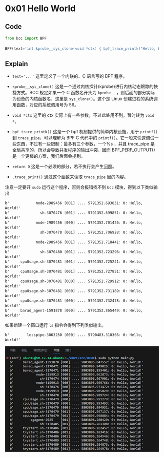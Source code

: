 # 0x01 Hello World

## Code

```Python
from bcc import BPF

BPF(text='int kprobe__sys_clone(void *ctx) { bpf_trace_printk("Hello, World!\\n"); return 0; }').trace_print()
```

## Explain

- `text='...'` 这里定义了一个内联的、C 语言写的 BPF 程序。

- `kprobe__sys_clone()` 这是一个通过内核探针(kprobe)进行内核动态跟踪的快捷方式。BCC 规定如果一个 C 函数名开头为 `kprobe__` ，则后面的部分实际为设备的内核函数名，这里是 `sys_clone()`。这个是 Linux 创建进程的系统调用函数，对应的系统调用号为 56。

- `void *ctx` 这里的 ctx 实际上有一些参数，不过此处用不到，暂时转为 `void *`。

- `bpf_trace_printk()` 这是一个 bpf 机制提供的简单内核设施，用于 `printf()` 到 `trace_pipe`，可以理解为 BPF C 代码中的 `printf()`。它一般来快速调试一些东西，不过有一些限制：最多有三个参数，一个%s ，并且 trace_pipe 是全局共享的，所以会导致并发程序的输出冲突，因而 BPF_PERF_OUTPUT() 是一个更棒的方案，我们后面会提到。

- `return 0` 这是一个必须的部分，若不执行会产生[问题](https://github.com/iovisor/bcc/issues/139)。

- `.trace_print()` 通过这个函数来读取 `trace_pipe` 里的内容。

注意一定要开 `sudo` 运行这个程序，否则会报错找不到 `bcc` 模块，得到以下类似输出

```
b'            node-2989456 [001] .... 5791352.693831: 0: Hello, World!'
b'              sh-3070476 [001] .... 5791352.699851: 0: Hello, World!'
b'            node-2989456 [000] .... 5791352.701426: 0: Hello, World!'
b'              sh-3070478 [001] .... 5791352.706928: 0: Hello, World!'
b'            node-2989456 [001] .... 5791352.718441: 0: Hello, World!'
b'              sh-3070480 [001] .... 5791352.723296: 0: Hello, World!'
b'     cpuUsage.sh-3070481 [001] .... 5791352.725241: 0: Hello, World!'
b'     cpuUsage.sh-3070481 [001] .... 5791352.727851: 0: Hello, World!'
b'     cpuUsage.sh-3070481 [000] .... 5791352.729912: 0: Hello, World!'
b'     cpuUsage.sh-3070481 [000] .... 5791352.731189: 0: Hello, World!'
b'     cpuUsage.sh-3070481 [000] .... 5791352.732478: 0: Hello, World!'
b'     barad_agent-1591878 [000] .... 5791352.865449: 0: Hello, World!'
```

如果新建一个窗口运行 `ls` 指令会得到下列类似输出。

```
b'        lesspipe-3063250 [000] .... 5790483.310366: 0: Hello, World!'
```

![img](../../asset/0x01.jpg)